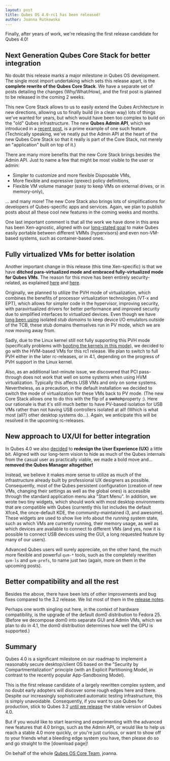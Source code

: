 ```yaml
---
layout: post
title: Qubes OS 4.0-rc1 has been released!
author: Joanna Rutkowska
---
```


Finally, after years of work, we're releasing the first release candidate for
Qubes 4.0!

## Next Generation Qubes Core Stack for better integration

No doubt this release marks a major milestone in Qubes OS development. The
single most import undertaking which sets this release apart, is the **complete
rewrite of the Qubes Core Stack**. We have a separate set of posts detailing the
changes (Why/What/How), and the first post is planned to be released in the
coming 2 weeks.

This new Core Stack allows to us to easily extend the Qubes Architecture in new
directions, allowing us to finally build (in a clean way) lots of things we've
wanted for years, but which would have been too complex to build on the "old"
Qubes infrastructure. The new **Qubes Admin API**, which we introduced in a
[recent post][admin_api_post], is a prime example of one such feature.
(Technically speaking, we've neatly put the Admin API at the heart of the new
Qubes Core Stack so that it really is part of the Core Stack, not merely an
"application" built on top of it.)

There are many more benefits that the new Core Stack brings besides the Admin
API. Just to name a few that might be most visible to the user or admin:

* Simpler to customize and more flexible Disposable VMs,
* More flexible and expressive (qrexec) policy definitions,
* Flexible VM volume manager (easy to keep VMs on external drives, or in
  memory-only),

... and many more! The new Core Stack also brings lots of simplifications for
developers of Qubes-specific apps and services. Again, we plan to publish posts
about all these cool new features in the coming weeks and months.

One last important comment is that all the work we have done in this area has
been Xen-agnostic, aligned with our [long-stated goal][qubes_odyssey] to make
Qubes easily portable between different VMMs (hypervisors) and even non-VM-based
systems, such as container-based ones.

## Fully virtualized VMs for better isolation

Another important change in this release (this time Xen-specific) is that we
have **ditched para-virtualized mode and embraced fully-virtualized mode for
Qubes VMs**. The reason for this move has been entirely security-related, as
explained [here][qsb24] and [here][qubes4_hw_requirements].

Originally, we planned to utilize the PVH mode of virtualization, which combines
the benefits of processor virtualization technologies (VT-x and EPT), which
allows for simpler code in the hypervisor, improving security, with
paravirtualized drivers for better performance and improved security due to
simplified interfaces to virtualized devices. Even though we have [long been
using][qubes_windows_support_post] isolated _stub domains_ to keep device I/O
emulators outside of the TCB, these stub domains themselves run in PV mode,
which we are now moving away from.

Sadly, due to the Linux kernel still not fully supporting this PVH mode
(specifically problems with [booting the kernels in this mode][pvh_problems]),
we decided to go with the HVM-based VMs for this rc1 release. We plan to switch
to full PVH either in the later rc-releases, or in 4.1, depending on the
progress of PVH support in the Linux kernel.

Also, as an additional last-minute issue, we discovered that PCI pass-through
does not work that well on some systems when using HVM virtualization. Typically
this affects USB VMs and only on some systems. Nevertheless, as a precaution, in
the default installation we decided to switch the mode of virtualization for
these VMs back to PV mode. (The new Core Stack allows one to do this with the
flip of a ~~switch~~property :). Here our rationale is that it's still much
better to have PV-based isolation for USB VMs rather than not having USB
controllers isolated at all! (Which is what most (all?) other desktop systems
do...). Again, we anticipate this will be resolved in the upcoming rc-releases.

## New approach to UX/UI for better integration

In Qubes 4.0 we also [decided][ux_decompose_ticket] to **redesign the User
Experience (UX)** a little bit.  Aligned with our long-term vision to hide as
much of the Qubes internals from the casual user as practically viable, we made
a bold move and... **removed the Qubes Manager altogether!**

Instead, we believe it makes more sense to utilize as much of the infrastructure
already built by professional UX designers as possible. Consequently, most of
the Qubes persistent configuration (creation of new VMs, changing their settings
as well as the global ones) is accessible through the standard application menu
aka "Start Menu". In addition, we wrote two tiny widgets, which should work with
most desktop environments that are compatible with Qubes (currently this list
includes the default Xfce4, the once-default KDE, the community-maintained i3,
and awesome). These widgets are used to show live info about the _running_
system state, such as which VMs are currently running, their memory usage, as
well as which devices are available to connect to different VMs (and yes, now it
is possible to connect USB devices using the GUI, a long requested feature by
many of our users).

Advanced Qubes users will surely appreciate, on the other hand, the much more
flexible and powerful `qvm-*` tools, such as the completely rewritten `qvm-ls`
and `qvm-prefs`, to name just two (again, more on them in the upcoming posts).

## Better compatibility and all the rest

Besides the above, there have been lots of other improvements and bug fixes
compared to the 3.2 release. We list most of them in the [release
notes][release_notes].

Perhaps one worth singling out here, in the context of hardware compatibility,
is the upgrade of the default dom0 distribution to Fedora 25. (Before we
decompose dom0 into separate GUI and Admin VMs, which we plan to do in 4.1, the
dom0 distribution determines how well the GPU is supported.)

## Summary

Qubes 4.0 is a significant milestone on our roadmap to implement a reasonably
secure desktop/client OS based on the "Security by Compartmentalization"
principle (with an Explicit Partitioning Model, in contrast to the recently
popular App-Sandboxing Model).

This is the first release candidate of a largely rewritten complex system, and
no doubt early adopters will discover some rough edges here and there. Despite
our increasingly sophisticated automatic testing infrastructure, this is simply
unavoidable. Consequently, if you want to use Qubes for production, stick to
Qubes 3.2 [until we release][release_schedule] the stable version of Qubes 4.0.

But if you would like to start learning and experimenting with the advanced new
features that 4.0 brings, such as the Admin API, or would like to help us reach
a stable 4.0 more quickly, or you're just curious, or want to show off to your
friends what a bleeding edge system you have, then please do so and go straight
to the [download page]!

On behalf of the whole [Qubes OS Core Team][team],
joanna.

[admin_api_post]: https://www.qubes-os.org/news/2017/06/27/qubes-admin-api/
[qubes_odyssey]: https://blog.invisiblethings.org/2013/03/21/introducing-qubes-odyssey-framework.html
[qsb24]: https://github.com/QubesOS/qubes-secpack/blob/master/QSBs/qsb-024-2016.txt#L92-L132
[qubes4_hw_requirements]: https://www.qubes-os.org/news/2016/07/21/new-hw-certification-for-q4/
[qubes_windows_support_post]: https://blog.invisiblethings.org/2012/03/03/windows-support-coming-to-qubes.html
[ux_decompose_ticket]: https://github.com/QubesOS/qubes-issues/issues/2132
[pvh_problems]: http://markmail.org/message/ddds3tb4b23gmtgo
[release_notes]: https://www.qubes-os.org/doc/releases/4.0/release-notes/
[release_schedule]: https://www.qubes-os.org/doc/version-scheme/#release-schedule
[download]: https://www.qubes-os.org/downloads/
[team]: https://www.qubes-os.org/team/
